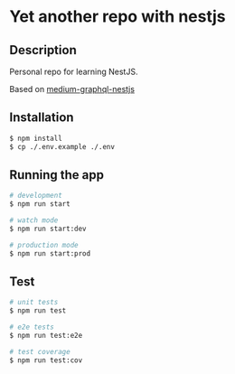 # Yet another repo with nestjs

## Description

Personal repo for learning NestJS.

Based on [medium-graphql-nestjs](https://github.com/ramzitannous/medium-graphql-nestjs)

## Installation

```bash
$ npm install
$ cp ./.env.example ./.env
```

## Running the app

```bash
# development
$ npm run start

# watch mode
$ npm run start:dev

# production mode
$ npm run start:prod
```

## Test

```bash
# unit tests
$ npm run test

# e2e tests
$ npm run test:e2e

# test coverage
$ npm run test:cov
```
